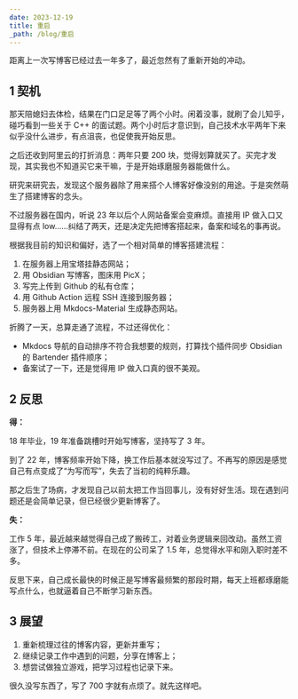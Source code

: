 ```yaml
---
date: 2023-12-19
title: 重启
_path: /blog/重启
---
```


距离上一次写博客已经过去一年多了，最近忽然有了重新开始的冲动。

## 1  契机

那天陪媳妇去体检，结果在门口足足等了两个小时。闲着没事，就刷了会儿知乎，碰巧看到一些关于 C++ 的面试题。两个小时后才意识到，自己技术水平两年下来似乎没什么进步，有点沮丧，也促使我开始反思。

之后还收到阿里云的打折消息：两年只要 200 块，觉得划算就买了。买完才发现，其实我也不知道买它来干嘛，于是开始琢磨服务器能做什么。

研究来研究去，发现这个服务器除了用来搭个人博客好像没别的用途。于是突然萌生了搭建博客的念头。

不过服务器在国内，听说 23 年以后个人网站备案会变麻烦。直接用 IP 做入口又显得有点 low……纠结了两天，还是决定先把博客搭起来，备案和域名的事再说。

根据我目前的知识和偏好，选了一个相对简单的博客搭建流程：

1. 在服务器上用宝塔挂静态网站；
2. 用 Obsidian 写博客，图床用 PicX；
3. 写完上传到 Github 的私有仓库；
4. 用 Github Action 远程 SSH 连接到服务器；
5. 服务器上用 Mkdocs-Material 生成静态网站。

折腾了一天，总算走通了流程，不过还得优化：

- Mkdocs 导航的自动排序不符合我想要的规则，打算找个插件同步 Obsidian 的 Bartender 插件顺序；
- 备案试了一下，还是觉得用 IP 做入口真的很不美观。
## 2  反思

**得：**

18 年毕业，19 年准备跳槽时开始写博客，坚持写了 3 年。

到了 22 年，博客频率开始下降，换工作后基本就没写过了。不再写的原因是感觉自己有点变成了“为写而写”，失去了当初的纯粹乐趣。

那之后生了场病，才发现自己以前太把工作当回事儿，没有好好生活。现在遇到问题还是会简单记录，但已经很少更新博客了。

**失：**

工作 5 年，最近越来越觉得自己成了搬砖工，对着业务逻辑来回改动。虽然工资涨了，但技术上停滞不前。在现在的公司呆了 1.5 年，总觉得水平和刚入职时差不多。

反思下来，自己成长最快的时候正是写博客最频繁的那段时期，每天上班都琢磨能写点什么，也就逼着自己不断学习新东西。

## 3  展望

1. 重新梳理过往的博客内容，更新并重写；
2. 继续记录工作中遇到的问题，分享在博客上；
3. 想尝试做独立游戏，把学习过程也记录下来。

很久没写东西了，写了 700 字就有点烦了。就先这样吧。
